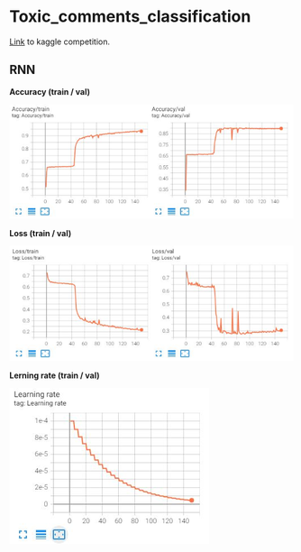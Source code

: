 # Toxic_comments_classification

<a href="https://www.kaggle.com/c/toxic-comments-classification-apdl-2021/leaderboard">Link</a> to kaggle competition.

## RNN

**Accuracy (train / val)**

<img src='https://github.com/JosephFrancisTribbiani/Toxic_comments_classification/blob/main/images/accuracy_RNN.JPG'></img>

**Loss (train / val)**

<img src='https://github.com/JosephFrancisTribbiani/Toxic_comments_classification/blob/main/images/loss_RNN.JPG'></img>

**Lerning rate (train / val)**

<img src='https://github.com/JosephFrancisTribbiani/Toxic_comments_classification/blob/main/images/lr_RNN.JPG'></img>
